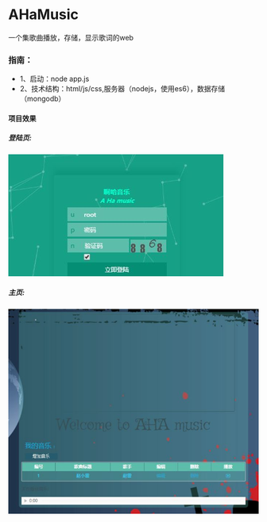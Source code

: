 # AHaMusic
一个集歌曲播放，存储，显示歌词的web
### 指南：
+ 1、启动：node app.js
+ 2、技术结构：html/js/css,服务器（nodejs，使用es6），数据存储（mongodb）

#### 项目效果
##### 登陆页:
![image](login.jpg)
##### 主页:
![image](index.jpg)
